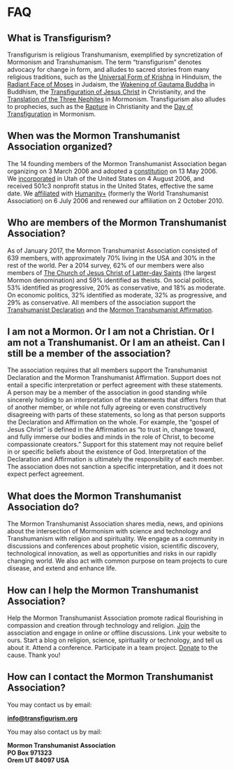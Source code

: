 # FAQ

## What is Transfigurism?
Transfigurism is religious Transhumanism, exemplified by syncretization of Mormonism and Transhumanism. The term “transfigurism” denotes advocacy for change in form, and alludes to sacred stories from many religious traditions, such as the [Universal Form of Krishna](http://vedabase.com/en/bg/11) in Hinduism, the [Radiant Face of Moses](http://www.biblegateway.com/passage/?search=Exodus+34%3A29-35&version=NIV) in Judaism, the [Wakening of Gautama Buddha](http://www.accesstoinsight.org/tipitaka/dn/dn.16.1-6.vaji.html#para-4-47) in Buddhism, the [Transfiguration of Jesus Christ](http://www.biblegateway.com/passage/?search=Mark%209:1-10&version=NIV) in Christianity, and the [Translation of the Three Nephites](http://www.lds.org/scriptures/bofm/3-ne/28) in Mormonism. Transfigurism also alludes to prophecies, such as the [Rapture](http://www.biblegateway.com/passage/?search=1%20Corinthians%2015:45-55&version=NIV) in Christianity and the [Day of Transfiguration](http://www.lds.org/scriptures/dc-testament/dc/63.20-21?lang=eng#19) in Mormonism.

## When was the Mormon Transhumanist Association organized?
The 14 founding members of the Mormon Transhumanist Association began organizing on 3 March 2006 and adopted a [constitution](/about/constitution) on 13 May 2006. We [incorporated](/about/articles-of-incorporation) in Utah of the United States on 4 August 2006, and received 501c3 nonprofit status in the United States, effective the same date. We [affiliated](http://humanityplus.org/about/affiliates/) with [Humanity+](http://humanityplus.org/) (formerly the World Transhumanist Association) on 6 July 2006 and renewed our affiliation on 2 October 2010.

## Who are members of the Mormon Transhumanist Association?
As of January 2017, the Mormon Transhumanist Association consisted of 639 members, with approximately 70% living in the USA and 30% in the rest of the world. Per a 2014 survey, 62% of our members were also members of [The Church of Jesus Christ of Latter-day Saints](http://lds.org/) (the largest Mormon denomination) and 59% identified as theists. On social politics, 53% identified as progressive, 20% as conservative, and 18% as moderate. On economic politics, 32% identified as moderate, 32% as progressive, and 29% as conservative. All members of the association support the [Transhumanist Declaration](/about/transhumanist-declaration) and the [Mormon Transhumanist Affirmation](/about/affirmation).

## I am not a Mormon. Or I am not a Christian. Or I am not a Transhumanist. Or I am an atheist. Can I still be a member of the association?
The association requires that all members support the Transhumanist Declaration and the Mormon Transhumanist Affirmation. Support does not entail a specific interpretation or perfect agreement with these statements. A person may be a member of the association in good standing while sincerely holding to an interpretation of the statements that differs from that of another member, or while not fully agreeing or even constructively disagreeing with parts of these statements, so long as that person supports the Declaration and Affirmation on the whole. For example, the “gospel of Jesus Christ” is defined in the Affirmation as “to trust in, change toward, and fully immerse our bodies and minds in the role of Christ, to become compassionate creators.” Support for this statement may not require belief in or specific beliefs about the existence of God. Interpretation of the Declaration and Affirmation is ultimately the responsibility of each member. The association does not sanction a specific interpretation, and it does not expect perfect agreement.

## What does the Mormon Transhumanist Association do?
The Mormon Transhumanist Association shares media, news, and opinions about the intersection of Mormonism with science and technology and Transhumanism with religion and spirituality. We engage as a community in discussions and conferences about prophetic vision, scientific discovery, technological innovation, as well as opportunities and risks in our rapidly changing world. We also act with common purpose on team projects to cure disease, and extend and enhance life.

## How can I help the Mormon Transhumanist Association?
Help the Mormon Transhumanist Association promote radical flourishing in compassion and creation through technology and religion. [Join](/join) the association and engage in online or offline discussions. Link your website to ours. Start a blog on religion, science, spirituality or technology, and tell us about it. Attend a conference. Participate in a team project. [Donate](/join#donation) to the cause. Thank you!

## How can I contact the Mormon Transhumanist Association?
You may contact us by email:

[**info@transfigurism.org**](mailto:info@transfigurism.org)

You may also contact us by mail:

**Mormon Transhumanist Association  
PO Box 971323  
Orem UT 84097 USA**
